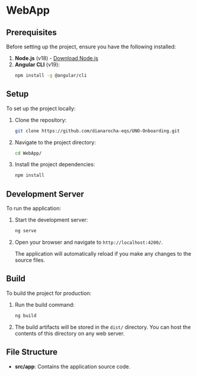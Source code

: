 # WebApp

## Prerequisites

Before setting up the project, ensure you have the following installed:

1. **Node.js** (v18) - [Download Node.js](https://nodejs.org/)
2. **Angular CLI** (v19):
   ```bash
   npm install -g @angular/cli
   ```

## Setup

To set up the project locally:

1. Clone the repository:
   ```bash
   git clone https://github.com/dianarocha-eqs/UNO-Onboarding.git
   ```

2. Navigate to the project directory:
   ```bash
   cd WebApp/
   ```

3. Install the project dependencies:
   ```bash
   npm install
   ```

## Development Server

To run the application:

1. Start the development server:
   ```bash
   ng serve
   ```

2. Open your browser and navigate to `http://localhost:4200/`.

   The application will automatically reload if you make any changes to the source files.

## Build

To build the project for production:

1. Run the build command:
   ```bash
   ng build
   ```

2. The build artifacts will be stored in the `dist/` directory. You can host the contents of this directory on any web server.

## File Structure

- **src/app**: Contains the application source code.

